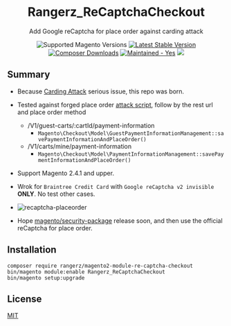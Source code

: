 <h1 align="center">Rangerz_ReCaptchaCheckout</h1>



<div align="center">
  <p>Add Google reCaptcha for place order against carding attack</p>
  <img src="https://img.shields.io/badge/magento-2.4-brightgreen.svg?logo=magento&longCache=true&style=flat-square" alt="Supported Magento Versions" />
  <a href="https://packagist.org/packages/rangerz/magento2-module-re-captcha-checkout" target="_blank"><img src="https://img.shields.io/packagist/v/rangerz/magento2-module-re-captcha-checkout.svg?style=flat-square" alt="Latest Stable Version" /></a>
  <a href="https://packagist.org/packages/rangerz/magento2-module-re-captcha-checkout" target="_blank"><img src="https://poser.pugx.org/rangerz/magento2-module-re-captcha-checkout/downloads" alt="Composer Downloads" /></a>
  <a href="https://GitHub.com/Naereen/StrapDown.js/graphs/commit-activity" target="_blank"><img src="https://img.shields.io/badge/maintained%3F-yes-brightgreen.svg?style=flat-square" alt="Maintained - Yes" /></a>
  <a href="https://opensource.org/licenses/MIT" target="_blank"><img src="https://img.shields.io/badge/license-MIT-blue.svg" /></a>
</div>



## Summary

- Because [Carding Attack](https://github.com/magento/magento2/issues/28614) serious issue, this repo was born.
- Tested against forged place order [attack script](https://gist.github.com/magenx/bdc56bf568caa3c23b2217055aef17b2), follow by the rest url and place order method
  - /V1/guest-carts/:cartId/payment-information
    -  `Magento\Checkout\Model\GuestPaymentInformationManagement::savePaymentInformationAndPlaceOrder()`
  - /V1/carts/mine/payment-information
    -  `Magento\Checkout\Model\PaymentInformationManagement::savePaymentInformationAndPlaceOrder()`
- Support Magento 2.4.1 and upper.
- Wrok for `Braintree Credit Card` with `Google reCaptcha v2 invisible` **ONLY**. No test other cases.
- ![recaptcha-placeorder](https://i.imgur.com/ACBeBse_d.webp?maxwidth=1520&fidelity=grand)

- Hope [magento/security-package](https://github.com/magento/security-package) release soon, and then use the official reCaptcha for place order.



## Installation

```
composer require rangerz/magento2-module-re-captcha-checkout
bin/magento module:enable Rangerz_ReCaptchaCheckout
bin/magento setup:upgrade
```



## License

[MIT](https://opensource.org/licenses/MIT)

